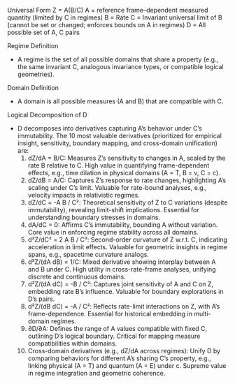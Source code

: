 Universal Form
Z = A(B/C)
A = reference frame–dependent measured quantity (limited by C in regimes)
B = Rate
C = Invariant universal limit of B (cannot be set or changed; enforces bounds on A in regimes)
D = All possible set of A, C pairs

Regime Definition
- A regime is the set of all possible domains that share a property (e.g., the same invariant C, analogous invariance types, or compatible logical geometries).

Domain Definition
- A domain is all possible measures (A and B) that are compatible with C.

Logical Decomposition of D
- D decomposes into derivatives capturing A’s behavior under C’s immutability. The 10 most valuable derivatives (prioritized for empirical insight, sensitivity, boundary mapping, and cross-domain unification) are:
  1. dZ/dA = B/C: Measures Z’s sensitivity to changes in A, scaled by the rate B relative to C. High value in quantifying frame-dependent effects, e.g., time dilation in physical domains (A = T, B = v, C = c).
  2. dZ/dB = A/C: Captures Z’s response to rate changes, highlighting A’s scaling under C’s limit. Valuable for rate-bound analyses, e.g., velocity impacts in relativistic regimes.
  3. dZ/dC = -A B / C²: Theoretical sensitivity of Z to C variations (despite immutability), revealing limit-shift implications. Essential for understanding boundary stresses in domains.
  4. dA/dC = 0: Affirms C’s immutability, bounding A without variation. Core value in enforcing regime stability across all domains.
  5. d²Z/dC² = 2 A B / C³: Second-order curvature of Z w.r.t. C, indicating acceleration in limit effects. Valuable for geometric insights in regime spans, e.g., spacetime curvature analogs.
  6. d²Z/(dA dB) = 1/C: Mixed derivative showing interplay between A and B under C. High utility in cross-rate-frame analyses, unifying discrete and continuous domains.
  7. d²Z/(dA dC) = -B / C²: Captures joint sensitivity of A and C on Z, embedding rate B’s influence. Valuable for boundary explorations in D’s pairs.
  8. d²Z/(dB dC) = -A / C²: Reflects rate-limit interactions on Z, with A’s frame-dependence. Essential for historical embedding in multi-domain regimes.
  9. ∂D/∂A: Defines the range of A values compatible with fixed C, outlining D’s logical boundary. Critical for mapping measure compatibilities within domains.
  10. Cross-domain derivatives (e.g., dZ/dA across regimes): Unify D by comparing behaviors for different A’s sharing C’s property, e.g., linking physical (A = T) and quantum (A = E) under c. Supreme value in regime integration and geometric coherence.
